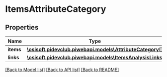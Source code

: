 # ItemsAttributeCategory

## Properties
Name | Type | Description | Notes
------------ | ------------- | ------------- | -------------
**items** | [**\osisoft.pidevclub.piwebapi.models\AttributeCategory[]**](AttributeCategory.md) |  | [optional] 
**links** | [**\osisoft.pidevclub.piwebapi.models\ItemsAnalysisLinks**](ItemsAnalysisLinks.md) |  | [optional] 

[[Back to Model list]](../README.md#documentation-for-models) [[Back to API list]](../README.md#documentation-for-api-endpoints) [[Back to README]](../README.md)


